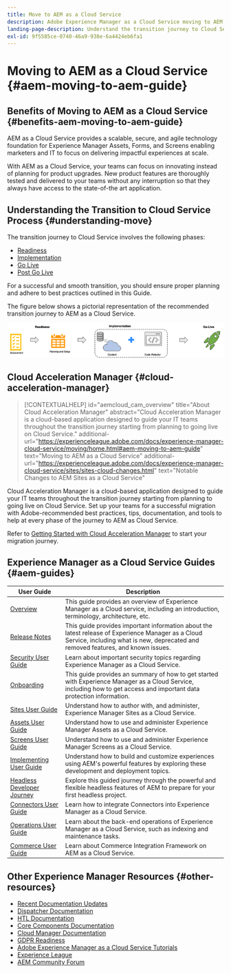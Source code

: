 ```yaml
---
title: Move to AEM as a Cloud Service
description: Adobe Experience Manager as a Cloud Service moving to AEM as a cloud service self-help resources and documentation links
landing-page-description: Understand the transition journey to Cloud Service.
exl-id: 9f5585ce-0740-46a9-938e-6a4424eb6fa1
---
```

# Moving to AEM as a Cloud Service {#aem-moving-to-aem-guide}

## Benefits of Moving to AEM as a Cloud Service {#benefits-aem-moving-to-aem-guide}

AEM as a Cloud Service provides a scalable, secure, and agile technology foundation for Experience Manager Assets, Forms, and Screens enabling marketers and IT to focus on delivering impactful experiences at scale.

With AEM as a Cloud Service, your teams can focus on innovating instead of planning for product upgrades. New product features are thoroughly tested and delivered to your teams without any interruption so that they always have access to the state-of-the art application.

## Understanding the Transition to Cloud Service Process {#understanding-move}

The transition journey to Cloud Service involves the following phases:

* [Readiness](https://experienceleague.adobe.com/docs/experience-manager-cloud-service/moving/phases/migration-readiness.html?lang=en)
* [Implementation](https://experienceleague.adobe.com/docs/experience-manager-cloud-service/moving/phases/migration-implementation.html?lang=en)
* [Go Live](https://experienceleague.adobe.com/docs/experience-manager-cloud-service/moving/phases/migration-go-live.html?lang=en)
* [Post Go Live](https://experienceleague.adobe.com/docs/experience-manager-cloud-service/moving/phases/migration-post-go-live.html?lang=en)

For a successful and smooth transition, you should ensure proper planning and adhere to best practices outlined in this Guide.

The figure below shows a pictorial representation of the recommended transition journey to AEM as a Cloud Service.

![image](/help/move-to-cloud-service/assets/move-aemcloud-process.png)


## Cloud Acceleration Manager {#cloud-acceleration-manager}

>[!CONTEXTUALHELP]
>id="aemcloud_cam_overview"
>title="About Cloud Acceleration Manager"
>abstract="Cloud Acceleration Manager is a cloud-based application designed to guide your IT teams throughout the transition journey starting from planning to going live on Cloud Service."
>additional-url="https://experienceleague.adobe.com/docs/experience-manager-cloud-service/moving/home.html#aem-moving-to-aem-guide" text="Moving to AEM as a Cloud Service"
>additional-url="https://experienceleague.adobe.com/docs/experience-manager-cloud-service/sites/sites-cloud-changes.html" text="Notable Changes to AEM Sites as a Cloud Service"

Cloud Acceleration Manager is a cloud-based application designed to guide your IT teams throughout the transition journey starting from planning to going live on Cloud Service. Set up your teams for a successful migration with Adobe-recommended best practices, tips, documentation, and tools to help at every phase of the journey to AEM as Cloud Service.

Refer to [Getting Started with Cloud Acceleration Manager](https://experienceleague.adobe.com/docs/experience-manager-cloud-service/moving/cloud-acceleration-manager/using-cam/getting-started-cam.html?lang=en) to start your migration journey.

## Experience Manager as a Cloud Service Guides {#aem-guides}

|User Guide|Description|
|---|---|
|[Overview](/help/overview/home.md)|This guide provides an overview of Experience Manager as a Cloud service, including an introduction, terminology, architecture, etc.|
|[Release Notes](/help/release-notes/home.md)|This guide provides important information about the latest release of Experience Manager as a Cloud Service, including what is new, deprecated and removed features, and known issues.|
|[Security User Guide](/help/security/home.md)|Learn about important security topics regarding Experience Manager as a Cloud Service.|
|[Onboarding](/help/onboarding/home.md)|This guide provides an summary of how to get started with Experience Manager as a Cloud Service, including how to get access and important data protection information.|
|[Sites User Guide](/help/sites-cloud/home.md)|Understand how to author with, and administer, Experience Manager Sites as a Cloud Service.|
|[Assets User Guide](/help/assets/home.md)|Understand how to use and administer Experience Manager Assets as a Cloud Service.|
|[Screens User Guide](/help/screens-cloud/home.md)|Understand how to use and administer Experience Manager Screens as a Cloud Service.|
|[Implementing User Guide](/help/implementing/home.md)|Understand how to build and customize experiences using AEM's powerful features by exploring these development and deployment topics.|
|[Headless Developer Journey](/help/journey-headless/developer/overview.md)|Explore this guided journey through the powerful and flexible headless features of AEM to prepare for your first headless project.|
|[Connectors User Guide](/help/connectors/home.md)|Learn how to integrate Connectors into Experience Manager as a Cloud Service.|
|[Operations User Guide](/help/operations/home.md)|Learn about the back-end operations of Experience Manager as a Cloud Service, such as indexing and maintenance tasks.|
|[Commerce User Guide](/help/commerce-cloud/home.md)|Learn about Commerce Integration Framework on AEM as a Cloud Service.|

## Other Experience Manager Resources {#other-resources}

* [Recent Documentation Updates](https://helpx.adobe.com/experience-manager/documentation-updates.html#AEMasaCloudService) 
* [Dispatcher Documentation](/help/implementing/dispatcher/overview.md)
* [HTL Documentation](https://experienceleague.adobe.com/docs/experience-manager-htl/using/overview.html)
* [Core Components Documentation](https://experienceleague.adobe.com/docs/experience-manager-core-components/using/introduction.html)
* [Cloud Manager Documentation](https://experienceleague.adobe.com/docs/experience-manager-cloud-service/onboarding/getting-access/cloud-service-programs/first-time-login.html)
* [GDPR Readiness](/help/compliance/data-privacy-and-protection-readiness/aem-readiness.md)
* [Adobe Experience Manager as a Cloud Service Tutorials](https://experienceleague.adobe.com/docs/experience-manager-learn/cloud-service/overview.html)
* [Experience League](https://guided.adobe.com/?promoid=K42KVXHD&mv=other#solutions/experience-manager)
* [AEM Community Forum](https://forums.adobe.com/community/experience-cloud/marketing-cloud/experience-manager)

